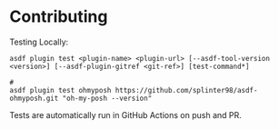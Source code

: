 # Contributing

Testing Locally:

```shell
asdf plugin test <plugin-name> <plugin-url> [--asdf-tool-version <version>] [--asdf-plugin-gitref <git-ref>] [test-command*]

#
asdf plugin test ohmyposh https://github.com/splinter98/asdf-ohmyposh.git "oh-my-posh --version"
```

Tests are automatically run in GitHub Actions on push and PR.
